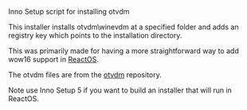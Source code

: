 Inno Setup script for installing otvdm

This installer installs otvdm\winevdm at a specified folder and adds
an registry key which points to the installation directory.

This was primarily made for having a more straightforward way to add wow16 support in [ReactOS](https://github.com/reactos/reactos).

The otvdm files are from the [otvdm](https://github.com/otya128/winevdm) repository.

Note use Inno Setup 5 if you want to build an installer that will run in ReactOS.
